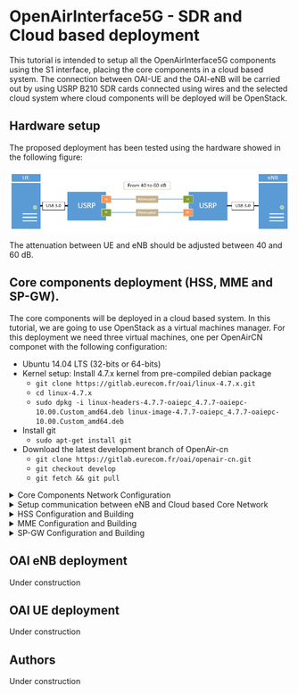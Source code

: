 # OpenAirInterface5G - SDR and Cloud based deployment
This tutorial is intended to setup all the OpenAirInterface5G components using the S1 interface, placing the core components in a cloud based system. The connection between OAI-UE and the OAI-eNB will be carried out by using USRP B210 SDR cards connected using wires and the selected cloud system where cloud components will be deployed will be OpenStack.

## Hardware setup
The proposed deployment has been tested using the hardware showed in the following figure:

![Alt text](/hw_configuration.PNG?raw=true "Optional Title")

The attenuation between UE and eNB should be adjusted between 40 and 60 dB.

## Core components deployment (HSS, MME and SP-GW).
The core components will be deployed in a cloud based system. In this tutorial, we are going to use OpenStack as a virtual machines manager. For this deployment we need three virtual machines, one per OpenAirCN componet with the following configuration:
* Ubuntu 14.04 LTS (32-bits or 64-bits)
* Kernel setup: Install 4.7.x kernel from pre-compiled debian package
  * `git clone https://gitlab.eurecom.fr/oai/linux-4.7.x.git`
  * `cd linux-4.7.x`
  * `sudo dpkg -i linux-headers-4.7.7-oaiepc_4.7.7-oaiepc-10.00.Custom_amd64.deb linux-image-4.7.7-oaiepc_4.7.7-oaiepc-10.00.Custom_amd64.deb`
* Install git 
  * `sudo apt-get install git`
* Download the latest development branch of OpenAir-cn
  * `git clone https://gitlab.eurecom.fr/oai/openair-cn.git`
  * `git checkout develop`
  * `git fetch && git pull`

<details>
<summary>Core Components Network Configuration</summary>

### Core Components Network Configuration
Once we have our virtual machines running, we have to configure all the network devices in order to allow the communication between them. We propose the following network configuration (OpenStack):

![Alt text](/oai-cn_network_config.PNG?raw=true "Optional Title")

</details>


<details>
<summary>Setup communication between eNB and Cloud based Core Network</summary>

### Setup communication between eNB and Cloud based Core Network
Before start configuring the core components, we have to setup a VPN between eNB, MME and SP-GW in order to allow IP level communication between them. In order to do so, we are going to setup an OpenVPN server in the eNB and generate certificates for both MME and SP-GW following this tutorial [How To Set Up an OpenVPN Server on Ubuntu 14.04](https://www.digitalocean.com/community/tutorials/how-to-set-up-an-openvpn-server-on-ubuntu-14-04).

</details>

<details>
<summary>HSS Configuration and Building</summary>

### HSS Configuration and Building
Log into the HSS virtual machine and follow the instructions below:

* `sudo apt-get install mysql-server`
* `cd ~/openairinterface5g/SCRIPTS/`
* `./build_hss -i`
* Create folder for configuration files
  * `sudo mkdir -p /usr/local/etc/oai/freeDiameter`
* Copy Configuration files to the folder
  * `sudo cp OPENAIRCN_DIR/ETC/hss.conf /usr/local/etc/oai`
  * `sudo cp OPENAIRCN_DIR/ETC/acl.conf OPENAIRCN_DIR/ETC/hss_fd.conf /usr/local/etc/oai/freeDiameter`
* Set FQDN for the HSS by modifying `/etc/hosts` file
  * `127.0.1.1 hss.openair4G.eur hss`
* Generate Certificates for HSS
  * `./check_hss_s6a_certificate /usr/local/etc/oai/freeDiameter hss.openair4G.eur`
* Modify HSS configuration file `/usr/local/etc/oai/hss.conf`
```
HSS :
{
  ## MySQL mandatory options
  MYSQL_server = "127.0.0.1";
  MYSQL_user = "@MYSQL_user@";
  MYSQL_pass = "@MYSQL_pass@";
  MYSQL_db = "oai_db";

  -- HSS options
  OPERATOR_key = "1006020f0a478bf6b699f15c062e42b3"; # OP key for oai_db.sql
  RANDOM = "true";

  -- Freediameter options
  FD_conf = "/usr/local/etc/oai/freeDiameter/hss_fd.conf";
};
```
 * Modify freediameter configuration file `/usr/local/etc/oai/freeDiameter/hss_fd.conf`
```
  -- Identity and realm configured on /etc/hosts
  Identity = "hss.openair4G.eur";

  Realm = "openair4G.eur";

  -- Certificates
  TLS_Cred = "/usr/local/etc/oai/freeDiameter/hss.cert.pem", "/usr/local/etc/oai/
  freeDiameter/hss.key.pem";
  TLS_CA = "/usr/local/etc/oai/freeDiameter/hss.cacert.pem";
```
 * Load example database only in the first run
   * `sudo ./run_hss -i ~/openairinterface5g/SRC/OAI_HSS/db/oai_db.sql`
</details>

<details>
<summary>MME Configuration and Building</summary>

### MME Configuration and Building
The hostname of this machine must be its Identity, in our case "mme". We can change this identifier by modifying "/etc/hosts" and "/etc/hostsname". Then, restart the virtual machine.
Log into the MME virtual machine and follow the instructions below:

* `cd ~/openairinterface5g/SCRIPTS/`
* `sudo mkdir -p /usr/local/etc/oai/freeDiameter`
* `./build_mme -i`
* `sudo cp OPENAIRCN_DIR/ETC/mme.conf /usr/local/etc/oai`
* `sudo cp OPENAIRCN_DIR/ETC/mme_fd.conf /usr/local/etc/oai/freeDiameter/`
* `./check_mme_s6a_certificate /usr/local/etc/oai/freeDiameter/ mme.openair4G.eur`
* `vim /usr/local/etc/oai/mme.conf`
```
NETWORK_INTERFACES :
{
  # MME binded interface for S1-C or S1-MME communication (S1AP), can be ethernet interface, virtual ethernet interface
  MME_INTERFACE_NAME_FOR_S1_MME = "TUN_IFACE";               # YOUR NETWORK CONFIG HERE
  MME_IPV4_ADDRESS_FOR_S1_MME = "IP_ADDR_OF_TUN_IFACE";      # YOUR NETWORK CONFIG HERE

  # MME binded interface for S11 communication (GTPV2-C) 
  MME_INTERFACE_NAME_FOR_S11_MME = "eth2";               # YOUR NETWORK CONFIG HERE
  MME_IPV4_ADDRESS_FOR_S11_MME = "192.168.30.2/24";      # YOUR NETWORK CONFIG HERE
  MME_PORT_FOR_S11_MME = 2123;                           # YOUR NETWORK CONFIG HERE

};

S-GW :
{
  # S-GW binded interface for S11 communication (GTPV2-C), if none selected the ITTI message interface is used
  SGW_IPV4_ADDRESS_FOR_S11 = "192.168.30.3/24";           # YOUR NETWORK CONFIG HERE
};
```
* `vim /usr/local/etc/oai/freeDiameter/mme_fd.conf`
```
  # Identity of MME
  Identity = "mme.openair4G.eur";
  Realm = "openair4G.eur";

  # TLS configuration
  TLS_Cred = "/usr/local/etc/oai/freeDiameter/mme.cert.pem",
  "/usr/local/etc/oai/freeDiameter/mme.key.pem";
  TLS_CA = "/usr/local/etc/oai/freeDiameter/mme.cacert.pem";

  # HSS information
  ConnectPeer= "hss.openair4G.eur" { ConnectTo = "192.168.40.3"; No_SCTP ; No_IPv6;
  Prefer_TCP; No_TLS; port = 3868; realm = "openair4G.eur";};
```
</details>


<details>
<summary>SP-GW Configuration and Building</summary>

### SP-GW Configuration and Building
* `cd ~/openairinterface5g/SCRIPTS/`
* `sudo mkdir -p /usr/local/etc/oai/freeDiameter`
* `./build_spgw -i`
* `sudo vim /etc/hosts`
```
127.0.1.1    sgpw.openair4G.eur spgw
```
* `sudo vim /usr/local/etc/oai/spgw.conf`
```
S-GW :
{
 NETWORK_INTERFACES :
 {
  # S-GW binded interface for S11 communication (GTPV2-C)
  SGW_INTERFACE_NAME_FOR_S11 = "eth2";             # YOUR NETWORK CONFIG HERE
  SGW_IPV4_ADDRESS_FOR_S11 = "192.168.30.3/24";    # YOUR NETWORK CONFIG HERE

  # S-GW binded interface for S1-U communication (GTPV1-U) can be ethernet interface, virtual ethernet
  SGW_INTERFACE_NAME_FOR_S1U_S12_S4_UP = "eth1";
  SGW_IPV4_ADDRESS_FOR_S1U_S12_S4_UP = "192.168.20.10/24";

  SGW_IPV4_PORT_FOR_S1U_S12_S4_UP = 2152; 
  
  # S-GW binded interface for S5 or S8 communication, not implemented, so leave it to none 
  SGW_INTERFACE_NAME_FOR_S5_S8_UP = "none";       # STRING, interface name, DO NOT CHANGE (NOT IMPLEMENTED YET)
  SGW_IPV4_ADDRESS_FOR_S5_S8_UP = "0.0.0.0/24";   # STRING, CIDR, DO NOT CHANGE (NOT IMPLEMENTED YET)
};

P-GW =
{
 NETWORK_INTERFACES :
 {
  # P-GW binded interface for S5 or S8 communication, not implemented, so leave it to none
  PGW_INTERFACE_NAME_FOR_S5_S8 = "none"; # STRING, interface name, DO NOT CHANGE (NOT IMPLEMENTED YET)

  # P-GW binded interface for SGI (egress/ingress internet traffic)
  PGW_INTERFACE_NAME_FOR_SGI = "eth0";  # STRING, YOUR NETWORK CONFIG HERE
  PGW_MASQUERADE_SGI = "yes";           # STRING, {"yes","no"}. YOUR NETWORK CONFIG HERE, will do NAT for you if you put "yes".
  UE_TCP_MSS_CLAMPING = "no";           # STRING, {"yes","no"}.
};

```
</details>

## OAI eNB deployment
Under construction

## OAI UE deployment
Under construction

## Authors
Under construction



